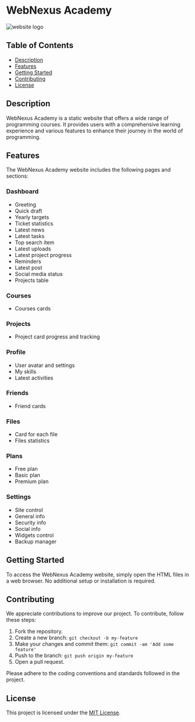 
# WebNexus Academy

![website logo](https://i.imgur.com/xH6ON8o.png)

## Table of Contents
- [Description](#description)
- [Features](#features)
- [Getting Started](#getting-started)
- [Contributing](#contributing)
- [License](#license)

## Description
WebNexus Academy is a static website that offers a wide range of programming courses. It provides users with a comprehensive learning experience and various features to enhance their journey in the world of programming.

## Features

The WebNexus Academy website includes the following pages and sections:

### Dashboard
- Greeting
- Quick draft
- Yearly targets
- Ticket statistics
- Latest news
- Latest tasks
- Top search item
- Latest uploads
- Latest project progress
- Reminders
- Latest post
- Social media status
- Projects table

### Courses
- Courses cards

### Projects
- Project card progress and tracking

### Profile
- User avatar and settings
- My skills
- Latest activities

### Friends
- Friend cards

### Files
- Card for each file
- Files statistics

### Plans
- Free plan
- Basic plan
- Premium plan

### Settings
- Site control
- General info
- Security info
- Social info
- Widgets control
- Backup manager

## Getting Started

To access the WebNexus Academy website, simply open the HTML files in a web browser. No additional setup or installation is required.

## Contributing
We appreciate contributions to improve our project. To contribute, follow these steps:

1. Fork the repository.
2. Create a new branch: `git checkout -b my-feature`
3. Make your changes and commit them: `git commit -am 'Add some feature'`
4. Push to the branch: `git push origin my-feature`
5. Open a pull request.

Please adhere to the coding conventions and standards followed in the project.

## License

This project is licensed under the [MIT License](LICENSE).
